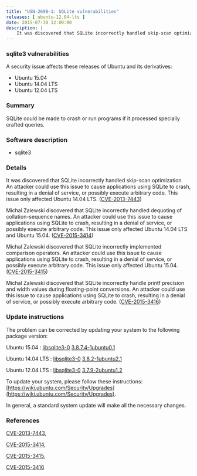 ```yaml
---
title: "USN-2698-1: SQLite vulnerabilities"
releases: [ ubuntu-12.04-lts ]
date: 2015-07-30 12:00:00
description: |
    It was discovered that SQLite incorrectly handled skip-scan optimization. An attacker could use this issue to cause applications using SQLite to crash, resulting in a denial of service, or possibly execute arbitrary code. This issue only affected Ubuntu 14.04 LTS. ([CVE-2013-7443](http://people.ubuntu.com/~ubuntu-security/cve/CVE-2013-7443))
--- 
```

 
### sqlite3 vulnerabilities

A security issue affects these releases of Ubuntu and its derivatives:

* Ubuntu 15.04
* Ubuntu 14.04 LTS
* Ubuntu 12.04 LTS

### Summary

SQLite could be made to crash or run programs if it processed specially crafted queries.

### Software description

* sqlite3 

### Details

It was discovered that SQLite incorrectly handled skip-scan optimization. An attacker could use this issue to cause applications using SQLite to crash, resulting in a denial of service, or possibly execute arbitrary code. This issue only affected Ubuntu 14.04 LTS. ([CVE-2013-7443](http://people.ubuntu.com/~ubuntu-security/cve/CVE-2013-7443))

Michal Zalewski discovered that SQLite incorrectly handled dequoting of collation-sequence names. An attacker could use this issue to cause applications using SQLite to crash, resulting in a denial of service, or possibly execute arbitrary code. This issue only affected Ubuntu 14.04 LTS and Ubuntu 15.04. ([CVE-2015-3414](http://people.ubuntu.com/~ubuntu-security/cve/CVE-2015-3414))

Michal Zalewski discovered that SQLite incorrectly implemented comparison operators. An attacker could use this issue to cause applications using SQLite to crash, resulting in a denial of service, or possibly execute arbitrary code. This issue only affected Ubuntu 15.04. ([CVE-2015-3415](http://people.ubuntu.com/~ubuntu-security/cve/CVE-2015-3415))

Michal Zalewski discovered that SQLite incorrectly handle printf precision and width values during floating-point conversions. An attacker could use this issue to cause applications using SQLite to crash, resulting in a denial of service, or possibly execute arbitrary code. ([CVE-2015-3416](http://people.ubuntu.com/~ubuntu-security/cve/CVE-2015-3416)) 

### Update instructions

The problem can be corrected by updating your system to the following package version:

Ubuntu 15.04
 : [libsqlite3-0](https://launchpad.net/ubuntu/+source/sqlite3) <span> [3.8.7.4-1ubuntu0.1](https://launchpad.net/ubuntu/+source/sqlite3/3.8.7.4-1ubuntu0.1) </span> 

Ubuntu 14.04 LTS
 : [libsqlite3-0](https://launchpad.net/ubuntu/+source/sqlite3) <span> [3.8.2-1ubuntu2.1](https://launchpad.net/ubuntu/+source/sqlite3/3.8.2-1ubuntu2.1) </span> 

Ubuntu 12.04 LTS
 : [libsqlite3-0](https://launchpad.net/ubuntu/+source/sqlite3) <span> [3.7.9-2ubuntu1.2](https://launchpad.net/ubuntu/+source/sqlite3/3.7.9-2ubuntu1.2) </span> 

To update your system, please follow these instructions: [https://wiki.ubuntu.com/Security/Upgrades](https://wiki.ubuntu.com/Security/Upgrades).

In general, a standard system update will make all the necessary changes. 

### References

 [CVE-2013-7443](http://people.ubuntu.com/~ubuntu-security/cve/CVE-2013-7443), 

 [CVE-2015-3414](http://people.ubuntu.com/~ubuntu-security/cve/CVE-2015-3414), 

 [CVE-2015-3415](http://people.ubuntu.com/~ubuntu-security/cve/CVE-2015-3415), 

 [CVE-2015-3416](http://people.ubuntu.com/~ubuntu-security/cve/CVE-2015-3416)
 
